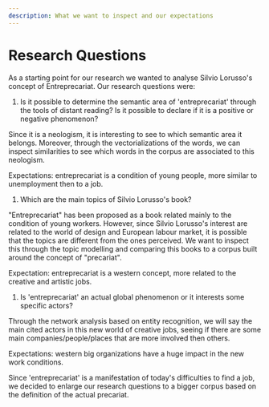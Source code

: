 ```yaml
---
description: What we want to inspect and our expectations
---
```


# Research Questions

As a starting point for our research we wanted to analyse Silvio Lorusso's concept of Entreprecariat. Our research questions were:&#x20;

1. Is it possible to determine the semantic area of 'entreprecariat' through the tools of distant reading? Is it possible to declare if it is a positive or negative phenomenon?

Since it is a neologism, it is interesting to see to which semantic area it belongs. Moreover, through the vectorializations of the words, we can inspect similarities to see which words in the corpus are associated to this neologism.&#x20;

Expectations: entreprecariat is a condition of young people, more similar to unemployment then to a job.

1. Which are the main topics of Silvio Lorusso's book?&#x20;

"Entreprecariat" has been proposed as a book related mainly to the condition of young workers. However, since Silvio Lorusso's interest are related to the world of design and European labour market, it is possible that the topics are different from the ones perceived. We want to inspect this through the topic modelling and comparing this books to a corpus built around the concept of "precariat".

Expectation: entreprecariat is a western concept, more related to the creative and artistic jobs.

1. Is 'entreprecariat' an actual global phenomenon or it interests some specific actors?&#x20;

Through the network analysis based on entity recognition, we will say the main cited actors in this new world of creative jobs, seeing if there are some main companies/people/places that are more involved then others.

Expectations: western big organizations have a huge impact in the new work conditions.&#x20;

Since 'entreprecariat' is a manifestation of today's difficulties to find a job, we decided to enlarge our research questions to a bigger corpus based on the definition of the actual precariat.&#x20;



